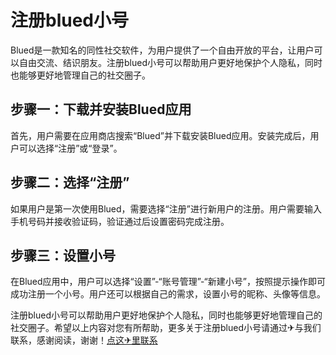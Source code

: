 # 注册blued小号

Blued是一款知名的同性社交软件，为用户提供了一个自由开放的平台，让用户可以自由交流、结识朋友。注册blued小号可以帮助用户更好地保护个人隐私，同时也能够更好地管理自己的社交圈子。

## 步骤一：下载并安装Blued应用

首先，用户需要在应用商店搜索“Blued”并下载安装Blued应用。安装完成后，用户可以选择“注册”或“登录”。

## 步骤二：选择“注册”

如果用户是第一次使用Blued，需要选择“注册”进行新用户的注册。用户需要输入手机号码并接收验证码，验证通过后设置密码完成注册。

## 步骤三：设置小号

在Blued应用中，用户可以选择“设置”-“账号管理”-“新建小号”，按照提示操作即可成功注册一个小号。用户还可以根据自己的需求，设置小号的昵称、头像等信息。

注册blued小号可以帮助用户更好地保护个人隐私，同时也能够更好地管理自己的社交圈子。希望以上内容对您有所帮助，更多关于注册blued小号请通过✈与我们联系，感谢阅读，谢谢！[点这✈里联系](https://ww.k02.cc)